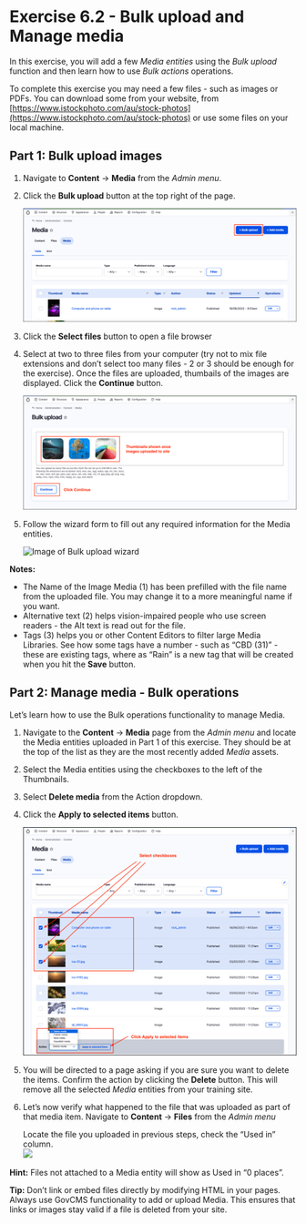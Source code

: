 # Exercise 6.2 - Bulk upload and Manage media

In this exercise, you will add a few _Media entities_ using the _Bulk upload_ function and then learn how to use _Bulk actions_ operations.

To complete this exercise you may need a few files - such as images or PDFs. You can download some from your website, from [https://www.istockphoto.com/au/stock-photos](https://www.istockphoto.com/au/stock-photos) or use some files on your local machine.

## Part 1: Bulk upload images

1. Navigate to **Content** → **Media** from the _Admin menu_.
2.  Click the **Bulk upload** button at the top right of the page.

    <img src="../.gitbook/assets/Ex-6-2-Bulk-Upload-1.png" alt="Image of bulk upload button" data-size="original">
3. Click the **Select files** button to open a file browser
4.  Select at two to three files from your computer (try not to mix file extensions and don’t select too many files - 2 or 3 should be enough for the exercise). Once the files are uploaded, thumbails of the images are displayed. Click the **Continue** button.

    <img src="../.gitbook/assets/Ex-6-2-Bulk-Upload-2.png" alt="" data-size="original">
5.  Follow the wizard form to fill out any required information for the Media entities.

    <img src="../.gitbook/assets/69 (1).png" alt="Image of Bulk upload wizard" data-size="original">

**Notes:**

* The Name of the Image Media (1) has been prefilled with the file name from the uploaded file. You may change it to a more meaningful name if you want.
* Alternative text (2) helps vision-impaired people who use screen readers - the Alt text is read out for the file.
* Tags (3) helps you or other Content Editors to filter large Media Libraries. See how some tags have a number - such as “CBD (31)” - these are existing tags, where as “Rain” is a new tag that will be created when you hit the **Save** button.

## Part 2: Manage media - Bulk operations

Let’s learn how to use the Bulk operations functionality to manage Media.

1. Navigate to the **Content** → **Media** page from the _Admin menu_ and locate the Media entities uploaded in Part 1 of this exercise. They should be at the top of the list as they are the most recently added _Media_ assets.
2. Select the Media entities using the checkboxes to the left of the Thumbnails.
3. Select **Delete media** from the Action dropdown.
4.  Click the **Apply to selected items** button.

    <img src="../.gitbook/assets/Ex-6-2-Manage-media-1.png" alt="" data-size="original">
5. You will be directed to a page asking if you are sure you want to delete the items. Confirm the action by clicking the **Delete** button. This will remove all the selected _Media_ entities from your training site.
6.  Let’s now verify what happened to the file that was uploaded as part of that media item. Navigate to **Content** → **Files** from the _Admin menu_

    Locate the file you uploaded in previous steps, check the “Used in” column.\
    ![](../.gitbook/assets/71.png)

**Hint:** Files not attached to a Media entity will show as Used in “0 places”.

**Tip:** Don’t link or embed files directly by modifying HTML in your pages. Always use GovCMS functionality to add or upload Media. This ensures that links or images stay valid if a file is deleted from your site.
